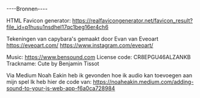 ----Bronnen----

HTML Favicon generator: https://realfavicongenerator.net/favicon_result?file_id=p1husu1nsdhel17qc1beg16er4ch6

Tekeningen van capybara's gemaakt door Evan van Eveoart
https://eveoart.com/
https://www.instagram.com/eveoart/ 

Music: https://www.bensound.com
License code: CR8EPGU46ALZANKB
Trackname: Cute by Benjamin Tissot

Via Medium Noah Eakin heb ik gevonden hoe ik audio kan toevoegen aan mijn spel
Ik heb hier de code van:
https://noaheakin.medium.com/adding-sound-to-your-js-web-app-f6a0ca728984

